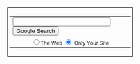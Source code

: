 <form method="get" action="http://www.google.com/search">
<div style="border:1px solid black;padding:4px;width:20em;">
  <table border="0" align="center" cellpadding="0">
  <tr><td>
  <input type="text"   name="q" size="25"
  maxlength="255" value="" />
  <input type="submit" value="Google Search" /></td></tr>
  <tr><td align="center" style="font-size:75%">
  <input type="radio"  name="sitesearch" value="" />The Web
  <input type="radio"  name="sitesearch"
  value="yoursite.com" checked /> Only Your Site<br />
  </td></tr></table>
  </div>
</form>
